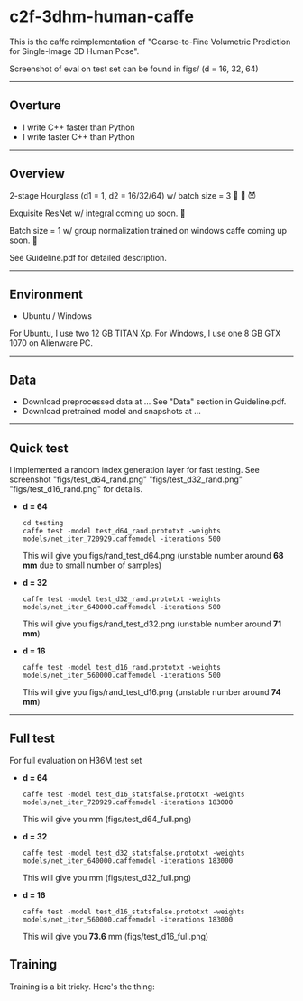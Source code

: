 # c2f-3dhm-human-caffe
This is the caffe reimplementation of "Coarse-to-Fine Volumetric Prediction for Single-Image 3D Human Pose".

Screenshot of eval on test set can be found in figs/ (d = 16, 32, 64) 

----
## Overture
- I write C++ faster than Python
- I write faster C++ than Python


----
## Overview
2-stage Hourglass (d1 = 1, d2 = 16/32/64) w/ batch size = 3 🌝 🌚 😈

Exquisite ResNet w/ integral coming up soon.  💪

Batch size = 1 w/ group normalization trained on windows caffe coming up soon. 💩

See Guideline.pdf for detailed description.

----
## Environment
- Ubuntu / Windows

For Ubuntu, I use two 12 GB TITAN Xp. For Windows, I use one 8 GB GTX 1070 on Alienware PC. 

----
## Data
- Download preprocessed data at ... See "Data" section in Guideline.pdf.
- Download pretrained model and snapshots at ...

----
## Quick test 
I implemented a random index generation layer for fast testing. See screenshot "figs/test_d64_rand.png" "figs/test_d32_rand.png" "figs/test_d16_rand.png" for details.

- **d = 64**
  ```
  cd testing
  caffe test -model test_d64_rand.prototxt -weights models/net_iter_720929.caffemodel -iterations 500
  ```
  This will give you figs/rand_test_d64.png (unstable number around **68 mm** due to small number of samples)
  
- **d = 32**
  ```
  caffe test -model test_d32_rand.prototxt -weights models/net_iter_640000.caffemodel -iterations 500
  ```
  This will give you figs/rand_test_d32.png (unstable number around **71 mm**)
  
- **d = 16**
  ```
  caffe test -model test_d16_rand.prototxt -weights models/net_iter_560000.caffemodel -iterations 500
  ```
  This will give you figs/rand_test_d16.png (unstable number around **74 mm**)
  
  
----
## Full test 
For full evaluation on H36M test set
 
- **d = 64**
  ```
  caffe test -model test_d16_statsfalse.prototxt -weights models/net_iter_720929.caffemodel -iterations 183000
  ```
  This will give you mm (figs/test_d64_full.png)


- **d = 32**
  ```
  caffe test -model test_d32_statsfalse.prototxt -weights models/net_iter_640000.caffemodel -iterations 183000
  ```
  This will give you mm (figs/test_d32_full.png)
 
  
- **d = 16**
  ```
  caffe test -model test_d16_statsfalse.prototxt -weights models/net_iter_560000.caffemodel -iterations 183000
  ```
  This will give you **73.6** mm (figs/test_d16_full.png)

## Training

Training is a bit tricky. Here's the thing: